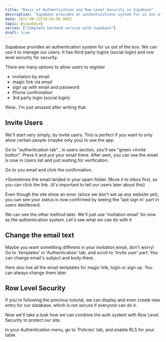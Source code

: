 ```yaml
---
title: "Basic of Authentication and Row Level Security in Supabase"
description: "Supabase provides an authentications system for us out of the box. We can use it as user management. It has third party logins (social login) and row level security for security. We'll take a look of simple example using row level security to protect our data"
date: 2021-08-13T20:44:00.000Z
topic: [supabase]
series: ["Complete backend service with Supabase"]
draft: true
---
```

Supabase provides an authentication system for us out of the box. We can use it to manage our users. It has third party logins (social login) and row level security for security.

There are many options to allow users to register

- invitation by email
- magic link via email
- sign up with email and password
- Phone confirmation
- 3rd party login (social login)

Wow.. I'm just amazed after writing that.



## Invite Users
We'll start very simply, by invite users. This is perfect if you want to only allow certain people (maybe only you) to use the app.

Go to "authentication tab" , in users section, you'll see "green +invite button". Press it and put your email there. After sent, you can see the email is now in Users list and just waiting for verification.

Go to you email and click the confirmation.

*Sometimes the email landed in your spam folder. Move it to inbox first, so you can click the link. (it's important to tell our users later about this)

Even though the site show an error (since we don't set up any website yet), you can see your status is now confirmed by seeing the 'last sign in' part in users dashboard.

We can see the other method later. We'll just use 'invitation email' for now as the authentication system. Let's see what we can do with it

## Change the email text
Maybe you want something different in your invitation email, don't worry! Go to 'templates' in 'Authentication' tab, and scroll to 'Invite user' part. You can change email's subject and body there.

Here also live all the email templates for magic link, login or sign up. You can always change them later.

## Row Level Security
If you're following the previous tutorial, we can display and even create new entry for our database, which is not secure if everyone can do it.

Now we'll take a look how we can combine the auth system with Row Level Security to protect our site.

In your Authentication menu, go to 'Policies' tab, and enable RLS for your table.


